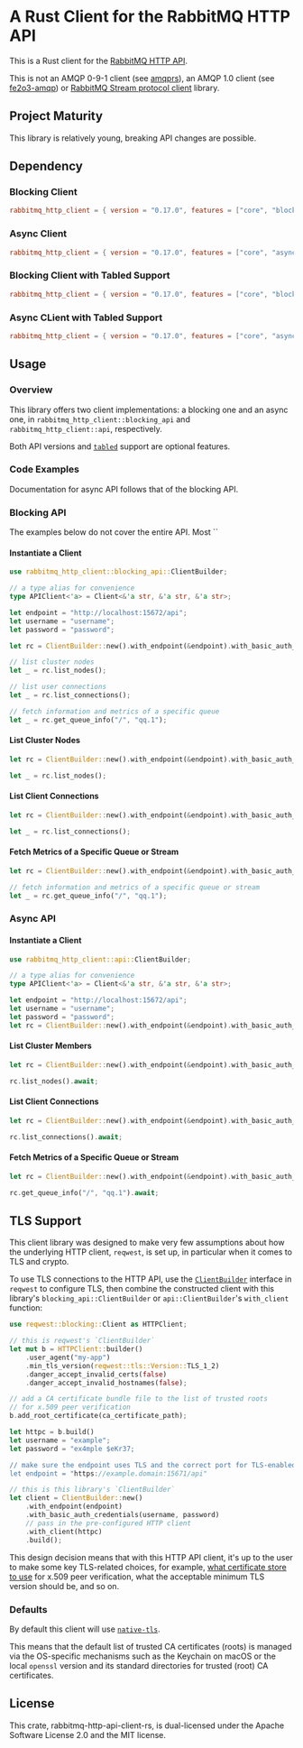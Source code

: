 # A Rust Client for the RabbitMQ HTTP API

This is a Rust client for the [RabbitMQ HTTP API](https://www.rabbitmq.com/docs/management#http-api).

This is not an AMQP 0-9-1 client (see [amqprs](https://github.com/gftea/amqprs)), an AMQP 1.0 client (see [fe2o3-amqp](https://github.com/minghuaw/fe2o3-amqp)) or [RabbitMQ Stream protocol client](https://github.com/rabbitmq/rabbitmq-stream-rust-client) library.

## Project Maturity

This library is relatively young, breaking API changes are possible.


## Dependency

### Blocking Client

```toml
rabbitmq_http_client = { version = "0.17.0", features = ["core", "blocking"] }
```

### Async Client

```toml
rabbitmq_http_client = { version = "0.17.0", features = ["core", "async"] }
```

### Blocking Client with Tabled Support

```toml
rabbitmq_http_client = { version = "0.17.0", features = ["core", "blocking", "tabled"] }
```

### Async CLient with Tabled Support

```toml
rabbitmq_http_client = { version = "0.17.0", features = ["core", "async", "tabled"] }
```


## Usage

### Overview

This library offers two client implementations: a blocking one and an async one,
in `rabbitmq_http_client::blocking_api` and `rabbitmq_http_client::api`, respectively.

Both API versions and [`tabled`](https://docs.rs/tabled/latest/tabled/) support are optional features.

### Code Examples

Documentation for async API follows that of the blocking API.

### Blocking API

The examples below do not cover the entire API. Most ``

#### Instantiate a Client

```rust
use rabbitmq_http_client::blocking_api::ClientBuilder;

// a type alias for convenience
type APIClient<'a> = Client<&'a str, &'a str, &'a str>;

let endpoint = "http://localhost:15672/api";
let username = "username";
let password = "password";

let rc = ClientBuilder::new().with_endpoint(&endpoint).with_basic_auth_credentials(&username, &password).build();

// list cluster nodes
let _ = rc.list_nodes();

// list user connections
let _ = rc.list_connections();

// fetch information and metrics of a specific queue
let _ = rc.get_queue_info("/", "qq.1");
```

#### List Cluster Nodes

```rust
let rc = ClientBuilder::new().with_endpoint(&endpoint).with_basic_auth_credentials(&username, &password).build();

let _ = rc.list_nodes();
```

#### List Client Connections

```rust
let rc = ClientBuilder::new().with_endpoint(&endpoint).with_basic_auth_credentials(&username, &password).build();

let _ = rc.list_connections();
```

#### Fetch Metrics of a Specific Queue or Stream

```rust
let rc = ClientBuilder::new().with_endpoint(&endpoint).with_basic_auth_credentials(&username, &password).build();

// fetch information and metrics of a specific queue or stream
let _ = rc.get_queue_info("/", "qq.1");
```

### Async API

#### Instantiate a Client

```rust
use rabbitmq_http_client::api::ClientBuilder;

// a type alias for convenience
type APIClient<'a> = Client<&'a str, &'a str, &'a str>;

let endpoint = "http://localhost:15672/api";
let username = "username";
let password = "password";
let rc = ClientBuilder::new().with_endpoint(&endpoint).with_basic_auth_credentials(&username, &password).build();
```

#### List Cluster Members

```rust
let rc = ClientBuilder::new().with_endpoint(&endpoint).with_basic_auth_credentials(&username, &password).build();

rc.list_nodes().await;
```

#### List Client Connections

```rust
let rc = ClientBuilder::new().with_endpoint(&endpoint).with_basic_auth_credentials(&username, &password).build();

rc.list_connections().await;
```

#### Fetch Metrics of a Specific Queue or Stream

```rust
let rc = ClientBuilder::new().with_endpoint(&endpoint).with_basic_auth_credentials(&username, &password).build();

rc.get_queue_info("/", "qq.1").await;
```


## TLS Support

This client library was designed to make very few assumptions about how the underlying
HTTP client, `reqwest`, is set up, in particular when it comes to TLS and crypto.

To use TLS connections to the HTTP API, use the [`ClientBuilder`](https://docs.rs/reqwest/latest/reqwest/struct.ClientBuilder.html)
interface in `reqwest` to configure TLS, then combine the constructed client
with this library's `blocking_api::ClientBuilder` or `api::ClientBuilder`'s `with_client` function:

```rust
use reqwest::blocking::Client as HTTPClient;

// this is reqwest's `ClientBuilder`
let mut b = HTTPClient::builder()
    .user_agent("my-app")
    .min_tls_version(reqwest::tls::Version::TLS_1_2)
    .danger_accept_invalid_certs(false)
    .danger_accept_invalid_hostnames(false);

// add a CA certificate bundle file to the list of trusted roots
// for x.509 peer verification
b.add_root_certificate(ca_certificate_path);

let httpc = b.build()
let username = "example";
let password = "ex4mple $eKr37;

// make sure the endpoint uses TLS and the correct port for TLS-enabled connections
let endpoint = "https://example.domain:15671/api"

// this is this library's `ClientBuilder`
let client = ClientBuilder::new()
    .with_endpoint(endpoint)
    .with_basic_auth_credentials(username, password)
    // pass in the pre-configured HTTP client
    .with_client(httpc)
    .build();
```

This design decision means that with this HTTP API client, it's up to the user to make
some key TLS-related choices, for example, [what certificate store to use](https://github.com/rustls/rustls-platform-verifier?tab=readme-ov-file#deployment-considerations) for x.509 peer verification,
what the acceptable minimum TLS version should be, and so on.

### Defaults

By default this client will use [`native-tls`](https://crates.io/crates/native-tls).

This means that the default list of trusted CA certificates (roots) is managed via the OS-specific mechanisms
such as the Keychain on macOS or the local `openssl` version and its standard directories for trusted (root) CA certificates.


## License

This crate, rabbitmq-http-api-client-rs, is dual-licensed under
the Apache Software License 2.0 and the MIT license.
